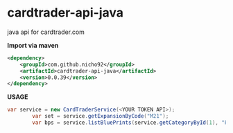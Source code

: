 # cardtrader-api-java
java api for cardtrader.com



**Import via maven**

```xml
<dependency>
    <groupId>com.github.nicho92</groupId>
    <artifactId>cardtrader-api-java</artifactId>
    <version>0.0.39</version>
</dependency>
```

**USAGE**

```java
var service = new CardTraderService(<YOUR TOKEN API>);
		var set = service.getExpansionByCode("M21");
		var bps = service.listBluePrints(service.getCategoryById(1), "Fiery Emancipation",set);

```
